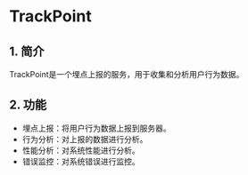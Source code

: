 # TrackPoint

## 1. 简介
TrackPoint是一个埋点上报的服务，用于收集和分析用户行为数据。

## 2. 功能
- 埋点上报：将用户行为数据上报到服务器。
- 行为分析：对上报的数据进行分析。
- 性能分析：对系统性能进行分析。
- 错误监控：对系统错误进行监控。